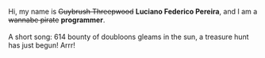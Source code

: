Hi, my name is ~~Guybrush Threepwood~~ **Luciano Federico Pereira**, and I am a ~~wannabe pirate~~ **programmer**.<br><br>A short song: 614 bounty of doubloons gleams in the sun, a treasure hunt has just begun! Arrr!
